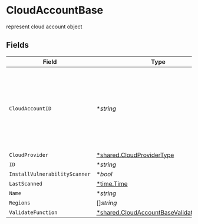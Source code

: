 # CloudAccountBase

represent cloud account object


## Fields

| Field                                                                                                      | Type                                                                                                       | Required                                                                                                   | Description                                                                                                |
| ---------------------------------------------------------------------------------------------------------- | ---------------------------------------------------------------------------------------------------------- | ---------------------------------------------------------------------------------------------------------- | ---------------------------------------------------------------------------------------------------------- |
| `CloudAccountID`                                                                                           | **string*                                                                                                  | :heavy_minus_sign:                                                                                         | the identifier id from the cloud account provider. account ID for AWS and subscription ID in Azure         |
| `CloudProvider`                                                                                            | [*shared.CloudProviderType](../../../pkg/models/shared/cloudprovidertype.md)                               | :heavy_minus_sign:                                                                                         | N/A                                                                                                        |
| `ID`                                                                                                       | **string*                                                                                                  | :heavy_minus_sign:                                                                                         | N/A                                                                                                        |
| `InstallVulnerabilityScanner`                                                                              | **bool*                                                                                                    | :heavy_minus_sign:                                                                                         | N/A                                                                                                        |
| `LastScanned`                                                                                              | [*time.Time](https://pkg.go.dev/time#Time)                                                                 | :heavy_minus_sign:                                                                                         | N/A                                                                                                        |
| `Name`                                                                                                     | **string*                                                                                                  | :heavy_minus_sign:                                                                                         | N/A                                                                                                        |
| `Regions`                                                                                                  | []*string*                                                                                                 | :heavy_minus_sign:                                                                                         | N/A                                                                                                        |
| `ValidateFunction`                                                                                         | [*shared.CloudAccountBaseValidateFunction](../../../pkg/models/shared/cloudaccountbasevalidatefunction.md) | :heavy_minus_sign:                                                                                         | N/A                                                                                                        |